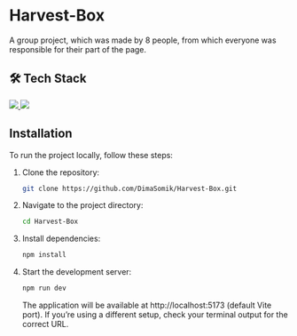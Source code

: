 # Harvest-Box

A group project, which was made by 8 people, from which everyone was responsible for their part of the page.

## 🛠️ Tech Stack

<p align="left">
  <a href="https://developer.mozilla.org/en-US/docs/Web/CSS" target="_blank">
    <img src="https://img.shields.io/badge/CSS3-1572B6?style=for-the-badge&logo=css3&logoColor=white" />
  </a>
  <a href="https://developer.mozilla.org/en-US/docs/Web/HTML" target="_blank">
    <img src="https://img.shields.io/badge/HTML5-E34F26?style=for-the-badge&logo=html5&logoColor=white" />
  </a>
</p>

## Installation

To run the project locally, follow these steps:

1. Clone the repository:
   ```sh
   git clone https://github.com/DimaSomik/Harvest-Box.git
   ```
2. Navigate to the project directory:
   ```sh
   cd Harvest-Box
   ```
3. Install dependencies:
   ```sh
   npm install
   ```
4. Start the development server:

   ```sh
   npm run dev
   ```

   The application will be available at http://localhost:5173 (default Vite port).
   If you’re using a different setup, check your terminal output for the correct URL.
